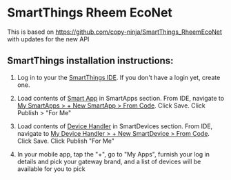 SmartThings Rheem EcoNet
===============

This is based on https://github.com/copy-ninja/SmartThings_RheemEcoNet with updates for the new API

SmartThings installation instructions:
--------------------------------------
1) Log in to your the <a href="https://graph.api.smartthings.com/ide/">SmartThings IDE</a>. If you don't have a login yet, create one.

2) Load contents of [Smart App](smartapps/jjhuff/rheem-econet-connect.src/rheem-econet-connect.groovy) in SmartApps section. From IDE, navigate to <a href="https://graph.api.smartthings.com/ide/app/create#from-code">My SmartApps > + New SmartApp > From Code</a>. Click Save. Click Publish > "For Me"

3) Load contents of [Device Handler](devicetypes/jjhuff/rheem-econet-water-heater.src/rheem-econet-water-heater.groovy) in SmartDevices section. From IDE, navigate to <a href="https://graph.api.smartthings.com/ide/device/create#from-code">My Device Handler > + New SmartDevice > From Code</a>.  Click Save. Click Publish "For Me"

4) In your mobile app, tap the "+", go to "My Apps", furnish your log in details and pick your gateway brand, and a list of devices will be available for you to pick
